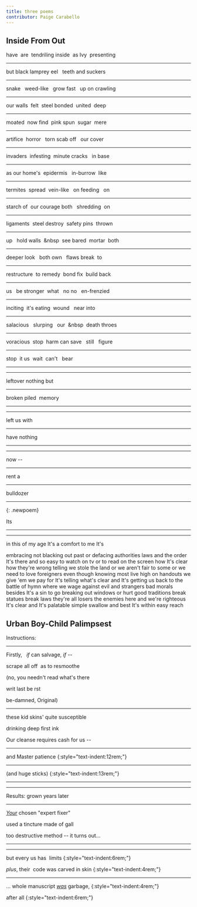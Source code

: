 ```yaml
---
title: three poems
contributor: Paige Carabello
---
```


<style>
strong {
    font-weight: normal;
    text-decoration: underline;
}
</style>

## Inside From Out

have&nbsp;&nbsp;are&nbsp;&nbsp;tendriling inside&nbsp;&nbsp;as Ivy&nbsp;&nbsp;presenting

---

but black lamprey eel&nbsp;&nbsp;&nbsp;teeth and suckers

---

snake&nbsp;&nbsp;&nbsp;weed-like&nbsp;&nbsp;&nbsp;grow fast&nbsp;&nbsp;&nbsp;up on crawling

---

our walls&nbsp;&nbsp;felt&nbsp;&nbsp;steel bonded&nbsp;&nbsp;united&nbsp;&nbsp;deep

---

moated&nbsp;&nbsp;now find&nbsp;&nbsp;pink spun&nbsp;&nbsp;sugar&nbsp;&nbsp;mere

---

artifice&nbsp;&nbsp;horror&nbsp;&nbsp;&nbsp;torn scab off&nbsp;&nbsp;&nbsp;our cover

---

invaders&nbsp;&nbsp;infesting&nbsp;&nbsp;minute
cracks&nbsp;&nbsp;&nbsp;in base

---

as our
home's&nbsp;&nbsp;epidermis&nbsp;&nbsp;&nbsp;in-burrow&nbsp;&nbsp;like

---

termites&nbsp;&nbsp;spread&nbsp;&nbsp;vein-like&nbsp;&nbsp;&nbsp;on feeding&nbsp;&nbsp;&nbsp;on

---


starch of&nbsp;&nbsp;our courage both&nbsp;&nbsp;&nbsp;shredding&nbsp;&nbsp;on

---

ligaments&nbsp;&nbsp;steel destroy&nbsp;&nbsp;safety
pins&nbsp;&nbsp;thrown

---

up&nbsp;&nbsp;&nbsp;hold walls&nbsp;&nbsp;&nbsp&nbsp;&nbsp;see bared&nbsp;&nbsp;mortar&nbsp;&nbsp;both

---


deeper look&nbsp;&nbsp;&nbsp;both own&nbsp;&nbsp;&nbsp;flaws break&nbsp;&nbsp;to

---


restructure&nbsp;&nbsp;to remedy&nbsp;&nbsp;bond fix&nbsp;&nbsp;build back

---

us&nbsp;&nbsp;&nbsp;be stronger&nbsp;&nbsp;what&nbsp;&nbsp;&nbsp;no no&nbsp;&nbsp;&nbsp;en-frenzied

---


inciting&nbsp;&nbsp;it's
eating&nbsp;&nbsp;wound&nbsp;&nbsp;&nbsp;near into

---

salacious&nbsp;&nbsp;&nbsp;slurping&nbsp;&nbsp;&nbsp;our&nbsp;&nbsp;&nbsp&nbsp;&nbsp;death throes

---


voracious&nbsp;&nbsp;stop&nbsp;&nbsp;harm can
save&nbsp;&nbsp;&nbsp;still&nbsp;&nbsp;&nbsp;figure

---

stop&nbsp;&nbsp;it
us&nbsp;&nbsp;wait&nbsp;&nbsp;can't&nbsp;&nbsp;&nbsp;bear

---

---

leftover nothing but

---


broken piled&nbsp;&nbsp;memory

---


---


left us with

---

have nothing

---



---

now -- 

---

rent a

---

bulldozer

---
{: .newpoem}

Its

---

---



in this of my age It's a comfort to me It's

embracing not blacking out past or defacing authorities laws and
the order It's there and so easy to watch on tv or to read on the
screen how It's clear how they're wrong telling we stole the land
or we aren't fair to some or we need to love foreigners even
though knowing most live high on handouts we give 'em we pay for
It's telling what's clear and It's getting us back to the battle
of hymn where we wage against evil and strangers bad morals
besides It's a sin to go breaking out windows or hurt good
traditions break statues break laws they're all losers the
enemies here and we're righteous It's clear and It's palatable
simple swallow and best It's within easy reach

## Urban Boy-Child Palimpsest

Instructions:

---

Firstly,&nbsp;&nbsp;&nbsp;*if* can salvage, *if* -- 

scrape all off&nbsp;&nbsp;as to resmoothe

(no, you needn't read what's there

writ last be rst

be-damned, Original)


---


these kid skins' quite susceptible

drinking deep first ink

Our cleanse requires cash for us -- 

---


and Master patience
{:style="text-indent:12rem;"}

---

(and huge sticks)
{:style="text-indent:13rem;"}

---



---

Results: grown years later

---

***Your*** chosen "expert fixer"

used a tincture made of gall

too destructive method -- it turns out...

---



---

but every us has&nbsp;&nbsp;limits
{:style="text-indent:6rem;"}

*plus*, their&nbsp;&nbsp;code was carved in skin
{:style="text-indent:4rem;"}

---



... whole manuscript ***was*** garbage,
{:style="text-indent:4rem;"}

after all
{:style="text-indent:6rem;"}


